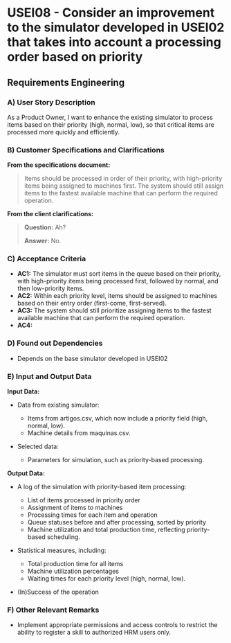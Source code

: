 # USEI08 - Consider an improvement to the simulator developed in USEI02 that takes into account a processing order based on priority

## Requirements Engineering

### A) User Story Description

As a Product Owner, I want to enhance the existing simulator to process items based on their priority (high, normal, low), so that critical items are processed more quickly and efficiently.


### B) Customer Specifications and Clarifications

**From the specifications document:**

> Items should be processed in order of their priority, with high-priority items being assigned to machines first. The system should still assign items to the fastest available machine that can perform the required operation.

**From the client clarifications:**

> **Question:** Ah?
>
> **Answer:** No.


### C) Acceptance Criteria

* **AC1:** The simulator must sort items in the queue based on their priority, with high-priority items being processed first, followed by normal, and then low-priority items.
* **AC2:** Within each priority level, items should be assigned to machines based on their entry order (first-come, first-served).
* **AC3:**  The system should still prioritize assigning items to the fastest available machine that can perform the required operation.
* **AC4:**

### D) Found out Dependencies

* Depends on the base simulator developed in USEI02

### E) Input and Output Data

**Input Data:**

* Data from existing simulator:
    * Items from artigos.csv, which now include a priority field (high, normal, low). 
    * Machine details from maquinas.csv.

* Selected data:
    * Parameters for simulation, such as priority-based processing.

**Output Data:**
* A log of the simulation with priority-based item processing:
  * List of items processed in priority order 
  * Assignment of items to machines 
  * Processing times for each item and operation 
  * Queue statuses before and after processing, sorted by priority 
  * Machine utilization and total production time, reflecting priority-based scheduling. 

* Statistical measures, including:
  * Total production time for all items 
  * Machine utilization percentages 
  * Waiting times for each priority level (high, normal, low).

* (In)Success of the operation

### F) Other Relevant Remarks

* Implement appropriate permissions and access controls to restrict the ability to register a skill to authorized HRM users only.